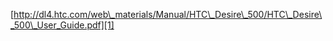 [http://dl4.htc.com/web\_materials/Manual/HTC\_Desire\_500/HTC\_Desire\_500\_User_Guide.pdf][1]

 [1]: http://dl4.htc.com/web_materials/Manual/HTC_Desire_500/HTC_Desire_500_User_Guide.pdf